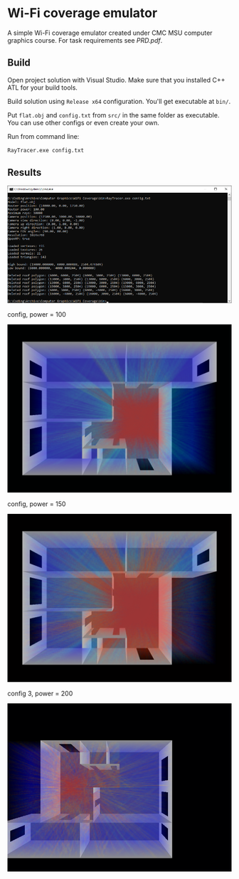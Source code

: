 # Wi-Fi coverage emulator

A simple Wi-Fi coverage emulator created under CMC MSU computer graphics course.
For task requirements see *PRD.pdf*.

## Build

Open project solution with Visual Studio. Make sure that you installed C++ ATL for your build tools.

Build solution using `Release x64` configuration. You'll get executable at `bin/`.

Put `flat.obj` and `config.txt` from `src/` in the same folder as executable. You can use other configs or even create your own.

Run from command line:

```cmd
RayTracer.exe config.txt
```

## Results

![cmd](docs/images/Screenshot&#32;1.png)

config, power = 100

![room](img/config,%20power%20=%20100.png)

config, power = 150

![room](img/config,%20power%20=%20150.png)

config 3, power = 200

![room](img/config3,%20power%20=%20200.png)
